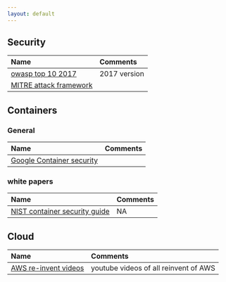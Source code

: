 ```yaml
---
layout: default
---
```


## Security

 | Name          | Comments |
|:------------------|:------|
| [owasp top 10 2017](https://www.owasp.org/images/7/72/OWASP_Top_10-2017_%28en%29.pdf.pdf) | 2017 version  |
| [MITRE attack framework](https://attack.mitre.org/)| |


## Containers
### General

 | Name          | Comments |
|:------------------|:------|
|  [ Google Container security](https://cloud.google.com/containers/security/)| |

### white papers


 | Name          | Comments |
|:------------------|:------|
|[ NIST container security guide](https://nvlpubs.nist.gov/nistpubs/SpecialPublications/NIST.SP.800-190.pdf)| NA |

## Cloud

 | Name          | Comments |
|:------------------|:------|
|  [AWS re-invent videos](https://reinventvideos.com/) | youtube videos of all reinvent of AWS|
